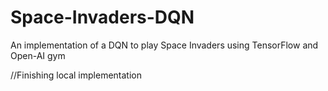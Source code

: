 # Space-Invaders-DQN
An implementation of a DQN to play Space Invaders using TensorFlow and Open-AI gym


//Finishing local implementation 
